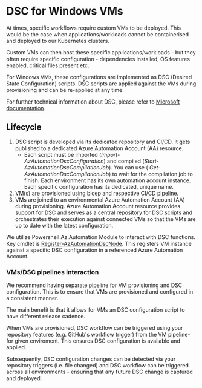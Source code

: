 # DSC for Windows VMs

At times, specific workflows require custom VMs to be deployed. This would be
the case when applications/workloads cannot be containerised and deployed to
our Kubernetes clusters.

Custom VMs can then host these specific applications/workloads - but they
often require specific configuration - dependencies installed, OS
features enabled, critical files present etc.

For Windows VMs, these configurations are implemented as DSC
(Desired State Configuration) scripts. DSC scripts are applied against
the VMs during provisioning and can be re-applied at any time.

For further technical information about DSC, please refer to
[Microsoft documentation](https://learn.microsoft.com/en-us/powershell/dsc/getting-started/wingettingstarted?view=dsc-1.1).

## Lifecycle

1. DSC script is developed via its dedicated repository and CI/CD. It gets
published to a dedicated Azure Automation Account (AA) resource.
   - Each script must be imported (*Import-AzAutomationDscConfiguration*)
and compiled (*Start-AzAutomationDscCompilationJob*). You can use
( *Get-AzAutomationDscCompilationJob*) to wait for the compilation job
to finish.
Each environment has its own automation account instance. Each specific
configuration has its dedicated, unique name.
2. VM(s) are provisioned using bicep and respective CI/CD pipeline.
3. VMs are joined to an environmental Azure Automation Account (AA) during
provisioning. Azure Automation Account resource provides support for DSC
and serves as a central repository for DSC scripts and orchestrates their
execution against connected VMs so that the VMs are up to date with the
latest configuration.

We utilize Powershell Az.Automation Module to interact with DSC functions.
Key cmdlet is [Register-AzAutomationDscNode](https://learn.microsoft.com/en-us/powershell/module/az.automation/register-azautomationdscnode?view=azps-10.2.0).
This registers VM instance against a specific DSC configuration in a
referenced Azure Automation Account.

### VMs/DSC pipelines interaction

We recommend having separate pipeline for VM provisioning and DSC
configuration. This is to ensure that VMs are provisioned and configured
in a consistent manner.

The main benefit is that it allows for VMs an DSC configuration script
to have different release cadence.

When VMs are provisioned, DSC workflow can be triggered using your repository
features (e.g. GitHub's workflow trigger) from the VM pipeline- for given
enviroment. This ensures DSC configuration is available and applied.

Subsequently, DSC configuration changes can be detected via your repository
triggers (i.e. file changed) and DSC workflow can be triggered across all
environments - ensuring that any future DSC change is captured and deployed.
